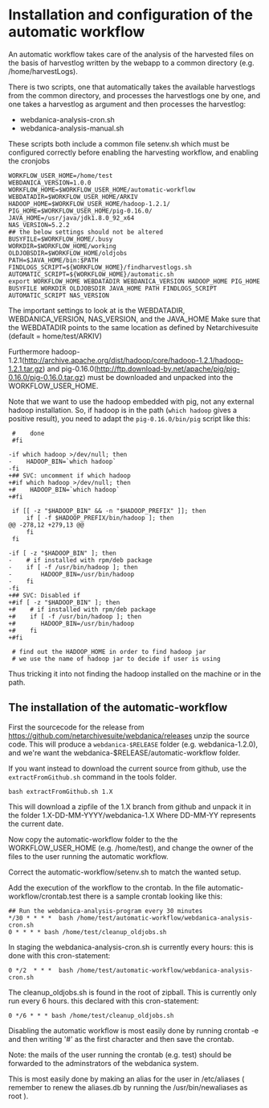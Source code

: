 # Installation and configuration of the automatic workflow

An automatic workflow takes care of the analysis of the harvested files on the basis of harvestlog written by the webapp to a common
directory (e.g. /home/harvestLogs).

There is two scripts, one that automatically takes the available harvestlogs from the common directory, and processes the harvestlogs one by one, and one takes a harvestlog as argument and then processes the harvestlog:
 * webdanica-analysis-cron.sh
 * webdanica-analysis-manual.sh

These scripts both include a common file setenv.sh which must be configured correctly before enabling the harvesting workflow, and enabling the cronjobs 
``` 
WORKFLOW_USER_HOME=/home/test
WEBDANICA_VERSION=1.0.0
WORKFLOW_HOME=$WORKFLOW_USER_HOME/automatic-workflow
WEBDATADIR=$WORKFLOW_USER_HOME/ARKIV
HADOOP_HOME=$WORKFLOW_USER_HOME/hadoop-1.2.1/
PIG_HOME=$WORKFLOW_USER_HOME/pig-0.16.0/
JAVA_HOME=/usr/java/jdk1.8.0_92_x64
NAS_VERSION=5.2.2
## the below settings should not be altered
BUSYFILE=$WORKFLOW_HOME/.busy
WORKDIR=$WORKFLOW_HOME/working
OLDJOBSDIR=$WORKFLOW_HOME/oldjobs
PATH=$JAVA_HOME/bin:$PATH
FINDLOGS_SCRIPT=${WORKFLOW_HOME}/findharvestlogs.sh
AUTOMATIC_SCRIPT=${WORKFLOW_HOME}/automatic.sh
export WORKFLOW_HOME WEBDATADIR WEBDANICA_VERSION HADOOP_HOME PIG_HOME BUSYFILE WORKDIR OLDJOBSDIR JAVA_HOME PATH FINDLOGS_SCRIPT AUTOMATIC_SCRIPT NAS_VERSION
```

The important settings to look at is the WEBDATADIR, WEBDANICA_VERSION, NAS_VERSION, and the JAVA_HOME
Make sure that the WEBDATADIR points to the same location as defined by Netarchivesuite (default = home/test/ARKIV)

Furthermore hadoop-1.2.1(http://archive.apache.org/dist/hadoop/core/hadoop-1.2.1/hadoop-1.2.1.tar.gz) and pig-0.16.0(http://ftp.download-by.net/apache/pig/pig-0.16.0/pig-0.16.0.tar.gz) must be downloaded and unpacked into the WORKFLOW_USER_HOME.

Note that we want to use the hadoop embedded with pig, not any external hadoop installation. So, if hadoop is in the path (`which hadoop` gives a positive result), you need to 
adapt the `pig-0.16.0/bin/pig` script like this:
```
 #    done
 #fi
 
-if which hadoop >/dev/null; then
-    HADOOP_BIN=`which hadoop`
-fi
+## SVC: uncomment if which hadoop
+#if which hadoop >/dev/null; then
+#    HADOOP_BIN=`which hadoop`
+#fi
 
 if [[ -z "$HADOOP_BIN" && -n "$HADOOP_PREFIX" ]]; then
     if [ -f $HADOOP_PREFIX/bin/hadoop ]; then
@@ -278,12 +279,13 @@
     fi
 fi
 
-if [ -z "$HADOOP_BIN" ]; then
-    # if installed with rpm/deb package
-    if [ -f /usr/bin/hadoop ]; then
-        HADOOP_BIN=/usr/bin/hadoop
-    fi
-fi
+## SVC: Disabled if 
+#if [ -z "$HADOOP_BIN" ]; then
+#    # if installed with rpm/deb package
+#    if [ -f /usr/bin/hadoop ]; then
+#       HADOOP_BIN=/usr/bin/hadoop
+#    fi
+#fi
 
 # find out the HADOOP_HOME in order to find hadoop jar
 # we use the name of hadoop jar to decide if user is using
```
Thus tricking it into not finding the hadoop installed on the machine or in the path.

## The installation of the automatic-workflow 

First the sourcecode for the release from https://github.com/netarchivesuite/webdanica/releases
unzip the source code. This will produce a `webdanica-$RELEASE` folder (e.g. webdanica-1.2.0), and we're want the webdanica-$RELEASE/automatic-workflow folder.  

If you want instead to download the current source from github, use the `extractFromGithub.sh` command in the tools folder.
```
bash extractFromGithub.sh 1.X
```
This will download a zipfile of the 1.X branch from github and unpack it in the folder 1.X-DD-MM-YYYY/webdanica-1.X Where DD-MM-YY represents the current date.


Now copy the automatic-workflow folder to the the WORKFLOW_USER_HOME (e.g. /home/test), and change the owner of the files to the user running the automatic workflow.

Correct the automatic-workflow/setenv.sh to match the wanted setup.

Add the execution of the workflow to the crontab. In the file automatic-workflow/crontab.test there is a sample crontab looking like this:

```
## Run the webdanica-analysis-program every 30 minutes
*/30 * * * *  bash /home/test/automatic-workflow/webdanica-analysis-cron.sh
0 * * * * bash /home/test/cleanup_oldjobs.sh
```

In staging the webdanica-analysis-cron.sh is currently every hours:
this is done with this cron-statement:
```
0 */2  * * *  bash /home/test/automatic-workflow/webdanica-analysis-cron.sh
```
The cleanup_oldjobs.sh is found in the root of zipball. This is currently only run every 6 hours.
this declared with this cron-statement:
```
0 */6 * * * bash /home/test/cleanup_oldjobs.sh
```

Disabling the automatic workflow is most easily done by running crontab -e
and then writing '#' as the first character and then save the crontab.

Note: the mails of the user running the crontab (e.g. test) should be forwarded to the adminstrators of the webdanica system.

This is most easily done by making an alias for the user in /etc/aliases ( remember to renew the aliases.db by running the /usr/bin/newaliases as root ).


